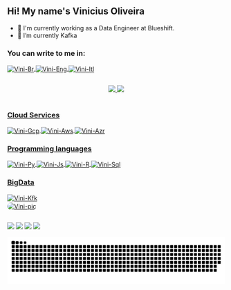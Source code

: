 ## Hi! My name's Vinicius Oliveira

- 🔭 I'm currently working as a Data Engineer at Blueshift.
- 🌱 I’m currently Kafka

### You can write to me in:

<div align="left">
  <a href="https://github.com/visalla">
<img align="center" alt="Vini-Br" height="30" width="30" src="https://cdn.discordapp.com/attachments/904164221355425792/904181501531414528/brasil.png" />
<img align="center" alt="Vini-Eng" height="30" width="30" src="https://cdn.discordapp.com/attachments/904164221355425792/904181495067975760/eua.png" />
<img align="center" alt="Vini-Itl" height="30" width="30" src="https://cdn.discordapp.com/attachments/904164221355425792/904181496435335168/italiana.png" />
</div>    

##

<div align="center">
  <a href="https://github.com/visalla">
  <img height="160em" src="https://github-readme-stats.vercel.app/api?username=visalla&show_icons=true&theme=dark&include_all_commits=true&count_private=true"/>
  <img height="160em" src="https://github-readme-stats.vercel.app/api/top-langs/?username=visalla&layout=compact&langs_count=7&theme=dark"/>
</div>
  
<div style="display: inline_block"><br>
  
  ### Cloud Services
  
  <img align="center" alt="Vini-Gcp" height="30" width="40" src="https://cdn.jsdelivr.net/gh/devicons/devicon/icons/googlecloud/googlecloud-original.svg" />
  <img align="center" alt="Vini-Aws" height="30" width="40" src="https://cdn.jsdelivr.net/gh/devicons/devicon/icons/amazonwebservices/amazonwebservices-original.svg" />
  <img align="center" alt="Vini-Azr" height="30" width="40" src="https://cdn.jsdelivr.net/gh/devicons/devicon/icons/azure/azure-original.svg" />
  
  ### Programming languages
  
  <img align="center" alt="Vini-Py" height="30" width="40" src="https://cdn.jsdelivr.net/gh/devicons/devicon/icons/python/python-original-wordmark.svg" />
  <img align="center" alt="Vini-Js" height="30" width="40" src="https://cdn.jsdelivr.net/gh/devicons/devicon/icons/javascript/javascript-original.svg" />
  <img align="center" alt="Vini-R" height="30" width="40" src="https://cdn.jsdelivr.net/gh/devicons/devicon/icons/r/r-original.svg" />
  <img align="center" alt="Vini-Sql" height="30" width="40" src="https://cdn.jsdelivr.net/gh/devicons/devicon/icons/mysql/mysql-original-wordmark.svg" />
  
  ### BigData
  
  <img align="center" alt="Vini-Kfk" height="30" src="https://cdn.jsdelivr.net/gh/devicons/devicon/icons/apachekafka/apachekafka-original.svg" />
</div>

  <img align="center" alt="Vini-pic" height="150" style="border-radius:50px;" src="https://cdn.discordapp.com/attachments/904164221355425792/904164265097838623/download20211006212433.png">
  
##

<div> 
  <a href="https://instagram.com/vgo.sql" target="_blank"><img src="https://img.shields.io/badge/-Instagram-%23E4405F?style=for-the-badge&logo=instagram&logoColor=white" target="_blank"></a>
 <a href="https://discord.gg/EnYf2akq" target="_blank"><img src="https://img.shields.io/badge/Discord-7289DA?style=for-the-badge&logo=discord&logoColor=white" target="_blank"></a> 
  <a href = "mailto:vinicius.g.oliveira97@hotmail.com"><img src="https://img.shields.io/badge/Microsoft_Outlook-0078D4?style=for-the-badge&logo=microsoft-outlook&logoColor=white" target="_blank"></a>
  <a href="https://www.linkedin.com/in/viniciusgomesoliveira" target="_blank"><img src="https://img.shields.io/badge/-LinkedIn-%230077B5?style=for-the-badge&logo=linkedin&logoColor=white" target="_blank"></a> 
 
  ![Snake animation](https://github.com/visalla/visalla/blob/output/github-contribution-grid-snake.svg)
 
</div>
